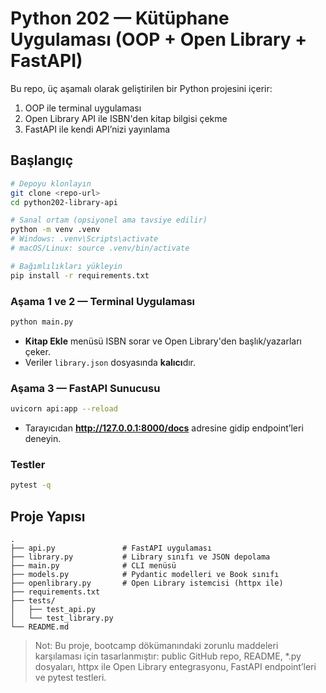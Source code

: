 # Python 202 — Kütüphane Uygulaması (OOP + Open Library + FastAPI)

Bu repo, üç aşamalı olarak geliştirilen bir Python projesini içerir:
1) OOP ile terminal uygulaması
2) Open Library API ile ISBN'den kitap bilgisi çekme
3) FastAPI ile kendi API’nizi yayınlama

## Başlangıç

```bash
# Depoyu klonlayın
git clone <repo-url>
cd python202-library-api

# Sanal ortam (opsiyonel ama tavsiye edilir)
python -m venv .venv
# Windows: .venv\Scripts\activate
# macOS/Linux: source .venv/bin/activate

# Bağımlılıkları yükleyin
pip install -r requirements.txt
```

### Aşama 1 ve 2 — Terminal Uygulaması

```bash
python main.py
```
- **Kitap Ekle** menüsü ISBN sorar ve Open Library'den başlık/yazarları çeker.
- Veriler `library.json` dosyasında **kalıcı**dır.

### Aşama 3 — FastAPI Sunucusu

```bash
uvicorn api:app --reload
```
- Tarayıcıdan **http://127.0.0.1:8000/docs** adresine gidip endpoint’leri deneyin.

### Testler

```bash
pytest -q
```

## Proje Yapısı

```
.
├── api.py               # FastAPI uygulaması
├── library.py           # Library sınıfı ve JSON depolama
├── main.py              # CLI menüsü
├── models.py            # Pydantic modelleri ve Book sınıfı
├── openlibrary.py       # Open Library istemcisi (httpx ile)
├── requirements.txt
├── tests/
│   ├── test_api.py
│   └── test_library.py
└── README.md
```

> Not: Bu proje, bootcamp dökümanındaki zorunlu maddeleri karşılaması için tasarlanmıştır: public GitHub repo, README, *.py dosyaları, httpx ile Open Library entegrasyonu, FastAPI endpoint’leri ve pytest testleri.
